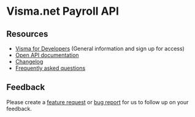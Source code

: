 # Visma.net Payroll API

## Resources

- [Visma for Developers](https://developer.visma.com/api/visma.net-payroll-api/) (General information and sign up for access)
- [Open API documentation](https://docs.api.payroll.core.hrm.visma.net/)
- [Changelog](changelog.md)
- [Frequently asked questions](FAQ.md)

## Feedback

Please create a [feature request](https://github.com/visma-net/payroll-public-api-docs/issues/new?assignees=&labels=&template=feature_request.md&title=) or [bug report](https://github.com/visma-net/payroll-public-api-docs/issues/new?assignees=&labels=&template=bug_report.md&title=) for us to follow up on your feedback.
